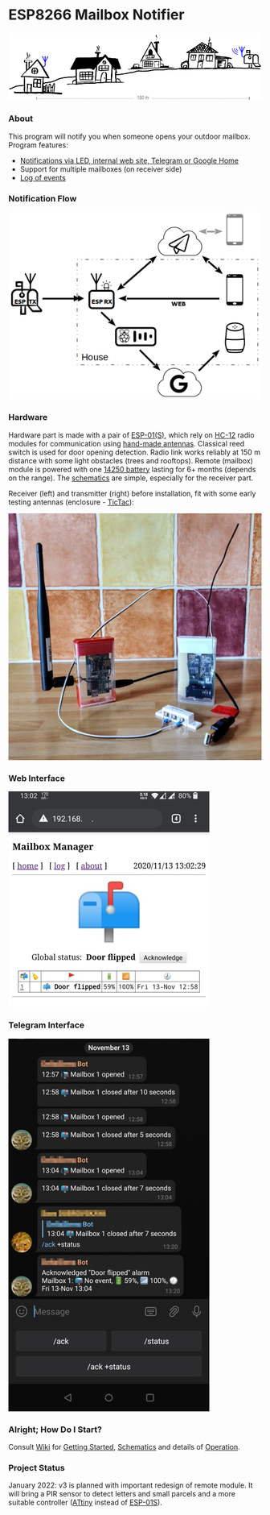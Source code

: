 # ESP8266 Mailbox Notifier

![modules](doc/images/town.png)

### About

This program will notify you when someone opens your outdoor mailbox. Program features:

* [Notifications via LED, internal web site, Telegram or Google Home](https://github.com/denis-stepanov/esp8266-mailbox/wiki/Operation#notifications)
* Support for multiple mailboxes (on receiver side)
* [Log of events](https://github.com/denis-stepanov/esp8266-mailbox/wiki/Operation#event-log-page)

### Notification Flow

![modules](doc/images/cloud.png)

### Hardware

Hardware part is made with a pair of [ESP-01(S)](https://github.com/denis-stepanov/esp8266-mailbox/wiki/ESP-01), which rely on [HC-12](https://github.com/denis-stepanov/esp8266-mailbox/wiki/HC-12) radio modules for communication using [hand-made antennas](https://github.com/denis-stepanov/esp8266-mailbox/wiki/Antennas). Classical reed switch is used for door opening detection. Radio link works reliably at 150 m distance with some light obstacles (trees and rooftops). Remote (mailbox) module is powered with one [14250 battery](https://github.com/denis-stepanov/esp8266-mailbox/wiki/Battery) lasting for 6+ months (depends on the range). The [schematics](https://github.com/denis-stepanov/esp8266-mailbox/wiki/Schematics) are simple, especially for the receiver part.

Receiver (left) and transmitter (right) before installation, fit with some early testing antennas (enclosure - [TicTac](https://www.tictac.com)):

![modules](doc/images/modules.jpg)

### Web Interface

![web interface](doc/images/web.jpg)

### Telegram Interface

![Telegram interface](doc/images/telegram.jpg)

### Alright; How Do I Start?

Consult [Wiki](https://github.com/denis-stepanov/esp8266-mailbox/wiki) for [Getting Started](https://github.com/denis-stepanov/esp8266-mailbox/wiki/Getting-Started), [Schematics](https://github.com/denis-stepanov/esp8266-mailbox/wiki/Schematics) and details of [Operation](https://github.com/denis-stepanov/esp8266-mailbox/wiki/Operation).

### Project Status
January 2022: v3 is planned with important redesign of remote module. It will bring a PIR sensor to detect letters and small parcels and a more suitable controller ([ATtiny](https://github.com/SpenceKonde/megaTinyCore) instead of [ESP-01S](https://github.com/denis-stepanov/esp8266-mailbox/wiki/ESP-01)).
